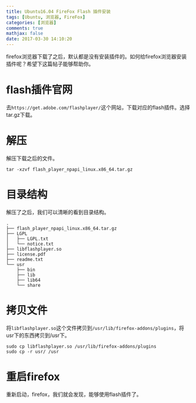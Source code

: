 ```yaml
---
title: Ubuntu16.04 FireFox Flash 插件安装
tags: [Ubuntu, 浏览器, FireFox]
categories: [浏览器]
comments: true
mathjax: false
date: 2017-03-30 14:10:20
---
```

firefox浏览器下载了之后，默认都是没有安装插件的。如何给firefox浏览器安装插件呢？希望下这篇帖子能够帮助你。  

<!-- more -->

# flash插件官网
去`https://get.adobe.com/flashplayer/`这个网站，下载对应的flash插件。选择tar.gz下载。

# 解压
解压下载之后的文件。
```
tar -xzvf flash_player_npapi_linux.x86_64.tar.gz
```
# 目录结构
解压了之后，我们可以清晰的看到目录结构。
```
.
├── flash_player_npapi_linux.x86_64.tar.gz
├── LGPL
│   ├── LGPL.txt
│   └── notice.txt
├── libflashplayer.so
├── license.pdf
├── readme.txt
└── usr
    ├── bin
    ├── lib
    ├── lib64
    └── share
```

# 拷贝文件
将`libflashplayer.so`这个文件拷贝到`/usr/lib/firefox-addons/plugins`，将usr下的东西拷贝到/usr下。
```
sudo cp libflashplayer.so /usr/lib/firefox-addons/plugins
sudo cp -r usr/ /usr
```

# 重启firefox
重新启动，firefox，我们就会发现，能够使用flash插件了。
